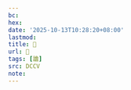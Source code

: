 ```yaml
---
bc:
hex:
date: '2025-10-13T10:28:20+08:00'
lastmod:
title: 􅥹
url: 􅥹
tags: [舚]
src: DCCV
note:
---
```

